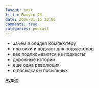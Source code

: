 ```yaml
---
layout: post
title: Выпуск 48
date: 2006-01-15 22:06
comments: true
categories: podcast
---
```


- зачем я обидел Компьютеру
- про вики и подкаст для подкастеров
- как подписываются на подкасты
- дорожные истории
- еще одна революция
- о посылках и посыльных

[Аудио](https://podcast.umputun.com/media/ump_podcast48.mp3)
<audio src="https://podcast.umputun.com/media/ump_podcast48.mp3" preload="none">